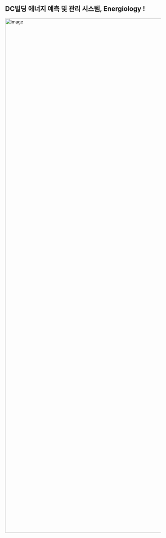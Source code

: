 ## DC빌딩 에너지 예측 및 관리 시스템, Energiology !
<img width="1659" alt="image" src="https://github.com/Energiology/backend-mainServer/assets/77064618/ef57d408-41e4-4ae6-b087-ebcccc36b624">
